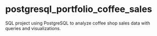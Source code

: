 # postgresql_portfolio_coffee_sales
SQL project using PostgreSQL to analyze coffee shop sales data with queries and visualizations.
